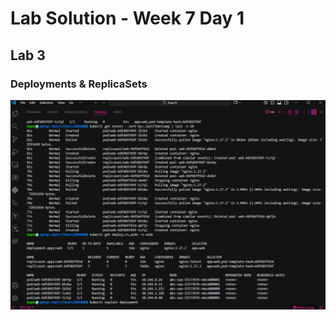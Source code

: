 # Lab Solution - Week 7 Day 1
## Lab 3
### Deployments & ReplicaSets


![Screenshot 2025-10-13 181643](./Screenshot%202025-10-13%20181643.png)
